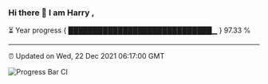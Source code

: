 ### Hi there 👋 I am Harry , 

⏳ Year progress { █████████████████████████████▁ } 97.33 %

---

⏰ Updated on Wed, 22 Dec 2021 06:17:00 GMT

![Progress Bar CI](https://github.com/duykhang68/duykhang68/workflows/Progress%20Bar%20CI/badge.svg)
